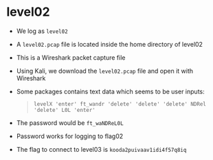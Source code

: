 # level02

- We log as `level02`

- A `level02.pcap` file is located inside the home directory of level02

- This is a Wireshark packet capture file

- Using Kali, we download the `level02.pcap` file and open it with Wireshark

- Some packages contains text data which seems to be user inputs: 
	>`levelX 'enter' ft_wandr 'delete' 'delete' 'delete' NDRel 'delete' L0L 'enter'`

- The password would be `ft_waNDReL0L`

- Password works for logging to flag02

- The flag to connect to level03 is `kooda2puivaav1idi4f57q8iq`